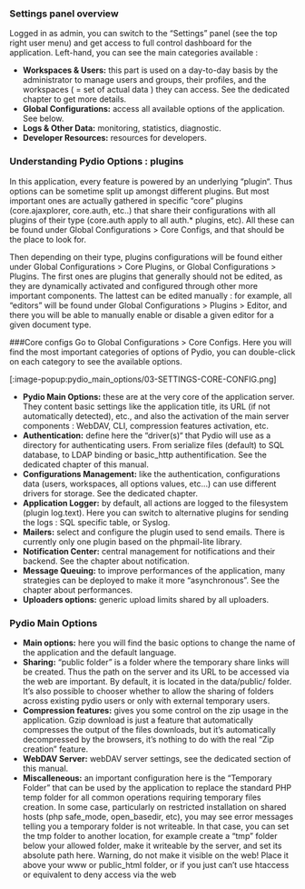### Settings panel overview
Logged in as admin, you can switch to the “Settings” panel (see the top right user menu) and get access to full control dashboard for the application. Left-hand, you can see the main categories available :

+ **Workspaces & Users:** this part is used on a day-to-day basis by the administrator to manage users and groups, their profiles, and the workspaces ( = set of actual data ) they can access. See the dedicated chapter to get more details.
+ **Global Configurations:** access all available options of the application. See below.
+ **Logs & Other Data:** monitoring, statistics, diagnostic.
+ **Developer Resources:** resources for developers.

### Understanding Pydio Options : plugins
In this application, every feature is powered by an underlying “plugin“. Thus options can be sometime split up amongst different plugins. But most important ones are actually gathered in specific “core” plugins (core.ajaxplorer, core.auth, etc..) that share their configurations with all plugins of their type (core.auth apply to all auth.* plugins, etc). All these can be found under Global Configurations > Core Configs, and that should be the place to look for.

Then depending on their type, plugins configurations will be found either under Global Configurations > Core Plugins, or Global Configurations > Plugins. The first ones are plugins that generally should not be edited, as they are dynamically activated and configured through other more important components. The lattest can be edited manually : for example, all “editors” will be found under Global Configurations > Plugins > Editor, and there you will be able to manually enable or disable a given editor for a given document type.

###Core configs
Go to Global Configurations > Core Configs. Here you will find the most important categories of options of Pydio, you can double-click on each category to see the available options.

[:image-popup:pydio_main_options/03-SETTINGS-CORE-CONFIG.png]

 

+ **Pydio Main Options:** these are at the very core of the application server.  They content basic settings like the application title, its URL (if not automatically detected), etc., and also the activation of the main server components : WebDAV, CLI, compression features activation, etc.
+ **Authentication:** define here the “driver(s)“ that Pydio will use as a directory for authenticating users. From serialize files (default) to SQL database, to LDAP binding or basic_http authentification. See the dedicated chapter of this manual.
+ **Configurations Management:** like the authentication, configurations data (users, workspaces, all options values, etc…) can use different drivers for storage. See the dedicated chapter.
+ **Application Logger:** by default, all actions are logged to the filesystem (plugin log.text). Here you can switch to alternative plugins for sending the logs : SQL specific table, or Syslog.
+ **Mailers:** select and configure the plugin used to send emails. There is currently only one plugin based on the phpmail-lite library.
+ **Notification Center:** central management for notifications and their backend. See the chapter about notification.
+ **Message Queuing:** to improve performances of the application, many strategies can be deployed to make it more “asynchronous”. See the chapter about performances.
+ **Uploaders options:** generic upload limits shared by all uploaders.

### Pydio Main Options
+ **Main options:** here you will find the basic options to change the name of the application and the default language.
+ **Sharing:** “public folder” is a folder where the temporary share links will be created. Thus the path on the server and its URL to be accessed via the web are important. By default, it is located in the data/public/ folder. It’s also possible to chooser whether to allow the sharing of folders across existing pydio users or only with external temporary users.
+ **Compression features:** gives you some control on the zip usage in the application. Gzip download is just a feature that automatically compresses the output of the files downloads, but it’s automatically decompressed by the browsers, it’s nothing to do with the real “Zip creation” feature.
+ **WebDAV Server:** webDAV server settings, see the dedicated section of this manual.
+ **Miscalleneous:** an important configuration here is the “Temporary Folder” that can be used by the application to replace the standard PHP temp folder for all common operations requiring temporary files creation. In some case, particularly on restricted installation on shared hosts (php safe_mode, open_basedir, etc), you may see error messages telling you a temporary folder is not writeable. In that case, you can set the tmp folder to another location, for example create a “tmp” folder below your allowed folder, make it writeable by the server, and set its absolute path here. Warning, do not make it visible on the web! Place it above your www or public_html folder, or if you just can’t use htaccess or equivalent to deny access via the web